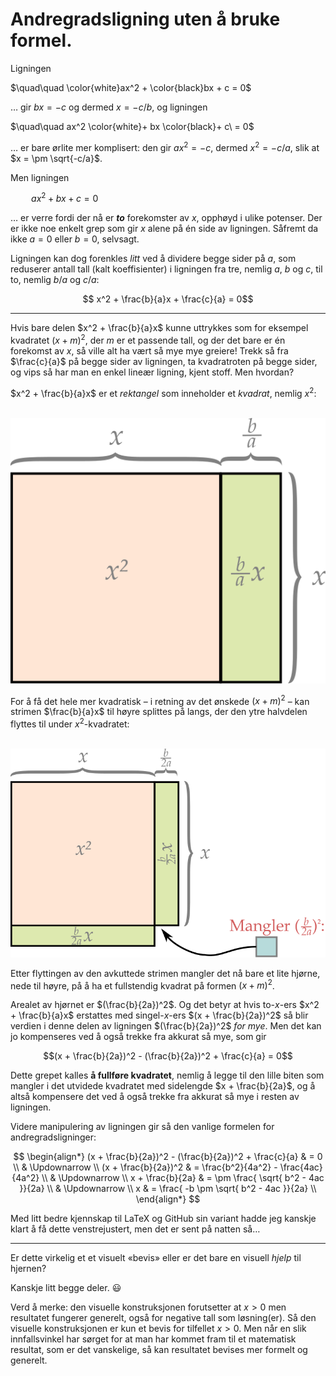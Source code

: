 # Andregradsligning uten å bruke formel.

Ligningen

$\quad\quad \color{white}ax^2 + \color{black}bx + c = 0$

&hellip; gir $bx = -c$ og dermed $x = -c/b$, og ligningen

$\quad\quad ax^2 \color{white}+ bx \color{black}+ c\ = 0$

&hellip; er bare ørlite mer komplisert: den gir $ax^2 = -c$, dermed $x^2 = -c/a$, slik at $x = \pm \sqrt{-c/a}$.

Men ligningen

$\quad\quad ax^2 + bx + c = 0$

&hellip; er verre fordi der nå er ***to*** forekomster av $x$, opphøyd i ulike potenser. Der er ikke noe enkelt grep som gir $x$ alene på én side av ligningen. Såfremt da ikke $a = 0$ eller $b = 0$, selvsagt.

Ligningen kan dog forenkles *litt* ved å dividere begge sider på $a$, som reduserer antall tall (kalt koeffisienter) i ligningen fra tre, nemlig $a$, $b$ og $c$, til to, nemlig $b/a$ og $c/a$:

$$ x^2 + \frac{b}{a}x + \frac{c}{a} = 0$$


---

Hvis bare delen $x^2 + \frac{b}{a}x$ kunne uttrykkes som for eksempel kvadratet $(x + m)^2$, der $m$ er et passende tall, og der det bare er én forekomst av $x$, så ville alt ha vært så mye mye greiere! Trekk så fra $\frac{c}{a}$ på begge sider av ligningen, ta kvadratroten på begge sider, og vips så har man en enkel lineær ligning, kjent stoff. Men hvordan?


$x^2 + \frac{b}{a}x$ er et *rektangel* som inneholder et *kvadrat*, nemlig $x^2$:

$\quad\quad$ <img src="./figurer/rektangel.svg">

For å få det hele mer kvadratisk &ndash; i retning av det ønskede $(x + m)^2$ &ndash; kan strimen $\frac{b}{a}x$ til høyre splittes på langs, der den ytre halvdelen flyttes til under $x^2$-kvadratet:

$\quad\quad$ <img src="./figurer/ufullstendig-kvadrat.svg">

Etter flyttingen av den avkuttede strimen mangler det nå bare et lite hjørne, nede til høyre, på å ha et fullstendig kvadrat på formen $(x + m)^2$.

Arealet av hjørnet er $(\frac{b}{2a})^2$. Og det betyr at hvis to-$x$-ers $x^2 + \frac{b}{a}x$ erstattes med singel-$x$-ers $(x + \frac{b}{2a})^2$ så blir verdien i denne delen av ligningen $(\frac{b}{2a})^2$ *for mye*. Men det kan jo kompenseres ved å også trekke fra akkurat så mye, som gir

$$(x + \frac{b}{2a})^2 - (\frac{b}{2a})^2 + \frac{c}{a} = 0$$

Dette grepet kalles **å fullføre kvadratet**, nemlig å legge til den lille biten som mangler i det utvidede kvadratet med sidelengde $x + \frac{b}{2a}$, og å altså kompensere det ved å også trekke fra akkurat så mye i resten av ligningen.

Videre manipulering av ligningen gir så den vanlige formelen for andregradsligninger:

$$
\begin{align*}
(x + \frac{b}{2a})^2 - (\frac{b}{2a})^2 + \frac{c}{a} & = 0 \\
& \Updownarrow \\
(x + \frac{b}{2a})^2 & = \frac{b^2}{4a^2} - \frac{4ac}{4a^2} \\
& \Updownarrow \\
x + \frac{b}{2a} & = \pm \frac{ \sqrt{ b^2 - 4ac }}{2a} \\
& \Updownarrow \\
x  & = \frac{ -b \pm \sqrt{ b^2 - 4ac }}{2a} \\
\end{align*}
$$

Med litt bedre kjennskap til LaTeX og GitHub sin variant hadde jeg kanskje klart å få dette venstrejustert, men det er sent på natten så&hellip;

---

Er dette virkelig et et visuelt «bevis» eller er det bare en visuell *hjelp* til hjernen?

Kanskje litt begge deler. 😃

Verd å merke: den visuelle konstruksjonen forutsetter at $x > 0$ men resultatet fungerer generelt, også for negative tall som løsning(er). Så den visuelle konstruksjonen er kun et bevis for tilfellet $x > 0$. Men når en slik innfallsvinkel har sørget for at man har kommet fram til et matematisk resultat, som er det vanskelige, så kan resultatet bevises mer formelt og generelt.

